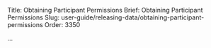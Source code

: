Title: Obtaining Participant Permissions
Brief: Obtaining Participant Permissions
Slug: user-guide/releasing-data/obtaining-participant-permissions
Order: 3350

...
